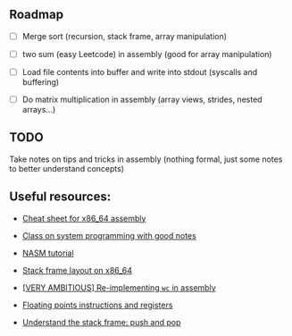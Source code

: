 ## Roadmap

- [ ] Merge sort (recursion, stack frame, array manipulation)

- [ ] two sum (easy Leetcode) in assembly (good for array manipulation)

- [ ] Load file contents into buffer and write into stdout (syscalls and buffering)

- [ ] Do matrix multiplication in assembly (array views, strides, nested arrays...)

## TODO

Take notes on tips and tricks in assembly (nothing formal, just some notes to better understand concepts)

## Useful resources:

- [Cheat sheet for x86_64 assembly](https://cs.brown.edu/courses/cs033/docs/guides/x64_cheatsheet.pdf)

- [Class on system programming with good notes](https://cs.lmu.edu/~ray/classes/cdp/)

- [NASM tutorial](https://cs.lmu.edu/~ray/notes/nasmtutorial/)

- [Stack frame layout on x86_64](https://eli.thegreenplace.net/2011/09/06/stack-frame-layout-on-x86-64/)

- [[VERY AMBITIOUS] Re-implementing `wc` in assembly](https://eli.thegreenplace.net/2016/wc-in-x64-assembly/)

- [Floating points instructions and registers](http://rayseyfarth.com/asm/pdf/ch11-floating-point.pdf)

- [Understand the stack frame: push and pop](https://www.cs.uaf.edu/2017/fall/cs301/lecture/09_08_stack.html)
